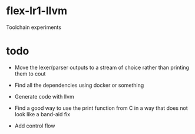 # flex-lr1-llvm
Toolchain experiments
# todo
- Move the lexer/parser outputs to a stream of choice rather than printing them to cout

- Find all the dependencies using docker or something

- Generate code with llvm
- Find a good way to use the print function from C in a way that does not look like a band-aid fix

- Add control flow
